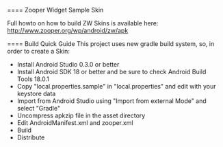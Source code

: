 ==== Zooper Widget Sample Skin

Full howto on how to build ZW Skins is available here: http://www.zooper.org/wp/android/zw/apk

==== Build Quick Guide
This project uses new gradle build system, so, in order to create a Skin:
  * Install Android Studio 0.3.0 or better
  * Install Android SDK 18 or better and be sure to check Android Build Tools 18.0.1
  * Copy "local.properties.sample" in "local.properties" and edit with your keystore data
  * Import from Android Studio using "Import from external Mode" and select "Gradle"
  * Uncompress apkzip file in the asset directory
  * Edit AndroidManifest.xml and zooper.xml
  * Build
  * Distribute
